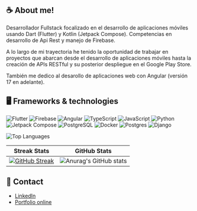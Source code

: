 

## ☕ About me! 

Desarrollador Fullstack focalizado en el desarrollo de aplicaciones móviles usando Dart (Flutter) y Kotlin (Jetpack Compose). Competencias en desarrollo de Api Rest y manejo de Firebase.

A lo largo de mi trayectoria he tenido la oportunidad de trabajar en proyectos que abarcan desde el desarrollo de aplicaciones móviles hasta la creación de APIs RESTful y su posterior despliegue en el Google Play Store. 

También me dedico al desarollo de aplicaciones web con Angular (versión 17 en adelante).


## 🖥️ Frameworks & technologies

![Flutter](https://img.icons8.com/fluency/48/000000/flutter.png)
![Firebase](https://img.icons8.com/color/48/firebase.png)
![Angular](https://img.icons8.com/fluency/48/000000/angularjs.png)
![TypeScript](https://img.icons8.com/fluency/48/000000/typescript.png)
![JavaScript](https://img.icons8.com/fluency/48/000000/javascript.png)
![Python](https://img.icons8.com/fluency/48/000000/python.png)
![Jetpack Compose](https://img.icons8.com/fluency/48/000000/android.png) <!-- Jetpack Compose -->
![PostgreSQL](https://img.icons8.com/fluency/48/000000/database.png) <!-- Reemplazo -->
![Docker](https://camo.githubusercontent.com/869b011ef3778c6dce9288ee988f59caec696153e3afb7219d858c05d317e368/68747470733a2f2f736b696c6c69636f6e732e6465762f69636f6e733f693d646f636b6572)
![Postgres](https://camo.githubusercontent.com/8ac99a8f9df10832e35eb2fb7fad603424fa19b103551cdebf76cbae20d9ef0c/68747470733a2f2f736b696c6c69636f6e732e6465762f69636f6e733f693d706f737467726573)
![Django](https://camo.githubusercontent.com/0f0e15aef74036399b03911fdc5b9765dd4faf8e09a4a28499cbede28a2b5f48/68747470733a2f2f736b696c6c69636f6e732e6465762f69636f6e733f693d646a616e676f)


![Top Languages](https://github-readme-stats.vercel.app/api/top-langs/?username=fjzamora93&hide=jupyter%20notebook,html,css,ejs,xml,powershell,c,cython,c%2B%2B&layout=compact)

| Streak Stats                                                                 | GitHub Stats                                                             |
|------------------------------------------------------------------------------|---------------------------------------------------------------------------|
| [![GitHub Streak](https://streak-stats.vercel.app?user=fjzamora93)](https://git.io/streak-stats) | ![Anurag's GitHub stats](https://github-readme-stats.vercel.app/api?username=fjzamora93&show_icons=true) |


## 📧 Contact
- [LinkedIn](https://www.linkedin.com/in/fjzamora/)
- [Portfolio online](https://fjzamora93.github.io/Portfolio/)
